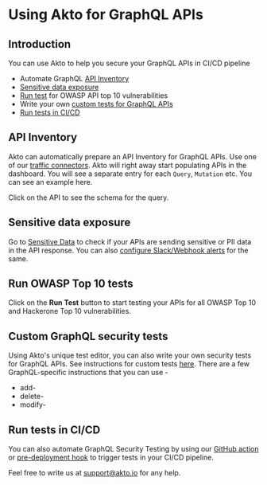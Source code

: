 # Using Akto for GraphQL APIs

## Introduction

You can use Akto to help you secure your GraphQL APIs in CI/CD pipeline

 - Automate GraphQL [API Inventory](#api-inventory)
 - [Sensitive data exposure](#sensitive-data-exposure)
 - [Run test](#run-owasp-top-10-tests) for OWASP API top 10 vulnerabilities
 - Write your own [custom tests for GraphQL APIs](#custom-graphql-security-tests)
 - [Run tests in CI/CD](#run-tests-in-cicd)

## API Inventory

Akto can automatically prepare an API Inventory for GraphQL APIs. Use one of our [traffic connectors](../traffic-connections/traffic-data-sources/README.md). 
Akto will right away start populating APIs in the dashboard. You will see a separate entry for each `Query`, `Mutation` etc. You can see an example here.

Click on the API to see the schema for the query. 


## Sensitive data exposure
Go to [Sensitive Data](../api-inventory/concepts/sensitive-data.md) to check if your APIs are sending sensitive or PII data in the API response. You can also [configure Slack/Webhook alerts](../api-inventory/concepts/alerts.md) for the same.

## Run OWASP Top 10 tests
Click on the **Run Test** button to start testing your APIs for all OWASP Top 10 and Hackerone Top 10 vulnerabilities. 

## Custom GraphQL security tests
Using Akto's unique test editor, you can also write your own security tests for GraphQL APIs. See instructions for custom tests [here](../test-editor/overview.md).
There are a few GraphQL-specific instructions that you can use - 
 
- add-
- delete-
- modify-

## Run tests in CI/CD
You can also automate GraphQL Security Testing by using our [GitHub action](run-tests-in-cicd.md) or [pre-deployment hook](run-tests-in-cli-using-akto.md) to trigger tests in your CI/CD pipeline. 

Feel free to write us at support@akto.io for any help.